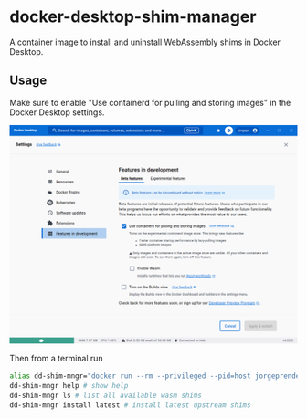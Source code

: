 # docker-desktop-shim-manager

A container image to install and uninstall WebAssembly shims in Docker Desktop.

## Usage

Make sure to enable "Use containerd for pulling and storing images" in the Docker Desktop settings.

![Docker Desktop Settings](settings-screenshot.png)

Then from a terminal run

```bash
alias dd-shim-mngr="docker run --rm --privileged --pid=host jorgeprendes420/docker-desktop-shim-manager:latest"
dd-shim-mngr help # show help
dd-shim-mngr ls # list all available wasm shims
dd-shim-mngr install latest # install latest upstream shims
```
